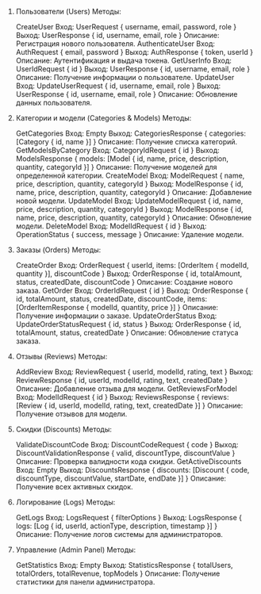 1. Пользователи (Users)
   Методы:

   CreateUser
   Вход: UserRequest { username, email, password, role }
   Выход: UserResponse { id, username, email, role }
   Описание: Регистрация нового пользователя.
   AuthenticateUser
   Вход: AuthRequest { email, password }
   Выход: AuthResponse { token, userId }
   Описание: Аутентификация и выдача токена.
   GetUserInfo
   Вход: UserIdRequest { id }
   Выход: UserResponse { id, username, email, role }
   Описание: Получение информации о пользователе.
   UpdateUser
   Вход: UpdateUserRequest { id, username, email, role }
   Выход: UserResponse { id, username, email, role }
   Описание: Обновление данных пользователя.

2. Категории и модели (Categories & Models)
   Методы:

   GetCategories
   Вход: Empty
   Выход: CategoriesResponse { categories: [Category { id, name }] }
   Описание: Получение списка категорий.
   GetModelsByCategory
   Вход: CategoryIdRequest { id }
   Выход: ModelsResponse { models: [Model { id, name, price, description, quantity, categoryId }] }
   Описание: Получение моделей для определенной категории.
   CreateModel
   Вход: ModelRequest { name, price, description, quantity, categoryId }
   Выход: ModelResponse { id, name, price, description, quantity, categoryId }
   Описание: Добавление новой модели.
   UpdateModel
   Вход: UpdateModelRequest { id, name, price, description, quantity, categoryId }
   Выход: ModelResponse { id, name, price, description, quantity, categoryId }
   Описание: Обновление модели.
   DeleteModel
   Вход: ModelIdRequest { id }
   Выход: OperationStatus { success, message }
   Описание: Удаление модели.

3. Заказы (Orders)
   Методы:

   CreateOrder
   Вход: OrderRequest { userId, items: [OrderItem { modelId, quantity }], discountCode }
   Выход: OrderResponse { id, totalAmount, status, createdDate, discountCode }
   Описание: Создание нового заказа.
   GetOrder
   Вход: OrderIdRequest { id }
   Выход: OrderResponse { id, totalAmount, status, createdDate, discountCode, items: [OrderItemResponse { modelId, quantity, price }] }
   Описание: Получение информации о заказе.
   UpdateOrderStatus
   Вход: UpdateOrderStatusRequest { id, status }
   Выход: OrderResponse { id, totalAmount, status, createdDate }
   Описание: Обновление статуса заказа.

4. Отзывы (Reviews)
   Методы:

   AddReview
   Вход: ReviewRequest { userId, modelId, rating, text }
   Выход: ReviewResponse { id, userId, modelId, rating, text, createdDate }
   Описание: Добавление отзыва для модели.
   GetReviewsForModel
   Вход: ModelIdRequest { id }
   Выход: ReviewsResponse { reviews: [Review { id, userId, modelId, rating, text, createdDate }] }
   Описание: Получение отзывов для модели.

5. Скидки (Discounts)
   Методы:

   ValidateDiscountCode
   Вход: DiscountCodeRequest { code }
   Выход: DiscountValidationResponse { valid, discountType, discountValue }
   Описание: Проверка валидности кода скидки.
   GetActiveDiscounts
   Вход: Empty
   Выход: DiscountsResponse { discounts: [Discount { code, discountType, discountValue, startDate, endDate }] }
   Описание: Получение всех активных скидок.

6. Логирование (Logs)
   Методы:

   GetLogs
   Вход: LogsRequest { filterOptions }
   Выход: LogsResponse { logs: [Log { id, userId, actionType, description, timestamp }] }
   Описание: Получение логов системы для администраторов.

7. Управление (Admin Panel)
   Методы:

   GetStatistics
   Вход: Empty
   Выход: StatisticsResponse { totalUsers, totalOrders, totalRevenue, topModels }
   Описание: Получение статистики для панели администратора.